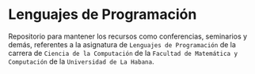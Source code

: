 # Lenguajes de Programación

Repositorio para mantener los recursos como conferencias, seminarios y demás, referentes a la asignatura de `Lenguajes de Programación` de la carrera de `Ciencia de la Computación` de la `Facultad de Matemática y Computación` de la `Universidad de La Habana`.
